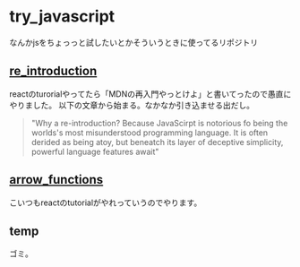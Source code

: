 # try_javascript

なんかjsをちょっっと試したいとかそういうときに使ってるリポジトリ

## [re_introduction](https://developer.mozilla.org/en-US/docs/Web/JavaScript/A_re-introduction_to_JavaScript)

reactのturorialやってたら「MDNの再入門やっとけよ」と書いてったので愚直にやりました。
以下の文章から始まる。なかなか引き込ませる出だし。
 >"Why a re-introduction? Because JavaScirpt is notorious fo being the worlds's most misunderstood programming language. It is often derided as being atoy, but beneatch its layer of deceptive simplicity, powerful language features await"

## [arrow_functions](https://developer.mozilla.org/en-US/docs/Web/JavaScript/Reference/Functions/Arrow_functions)

こいつもreactのtutorialがやれっていうのでやります。



## temp
ゴミ。
